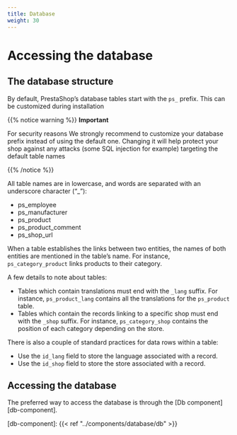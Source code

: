 ```yaml
---
title: Database
weight: 30
---
```


# Accessing the database

## The database structure

By default, PrestaShop’s database tables start with the `ps_` prefix. This can be customized during installation

{{% notice warning %}}
**Important**

For security reasons We strongly recommend to customize your database prefix instead of using the default one.
Changing it will help protect your shop against any attacks (some SQL injection for example) targeting the default table names

{{% /notice %}}

All table names are in lowercase, and words are separated with an underscore character (“_”):

* ps_employee
* ps_manufacturer
* ps_product
* ps_product_comment
* ps_shop_url

When a table establishes the links between two entities, the names of both entities are mentioned in the table’s name. For instance, `ps_category_product` links products to their category.

A few details to note about tables:

* Tables which contain translations must end with the `_lang` suffix. For instance, `ps_product_lang` contains all the translations for the `ps_product` table.
* Tables which contain the records linking to a specific shop must end with the `_shop` suffix. For instance, `ps_category_shop` contains the position of each category depending on the store.

There is also a couple of standard practices for data rows within a table:

* Use the `id_lang` field to store the language associated with a record.
* Use the `id_shop` field to store the store associated with a record.

## Accessing the database

The preferred way to access the database is through the [Db component][db-component].

[db-component]: {{< ref "../components/database/db" >}}
